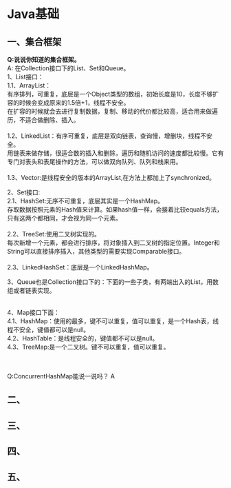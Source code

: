 # Java基础

## 一、集合框架

**Q:说说你知道的集合框架。**<br>
A: 在Collection接口下的List、Set和Queue。<br>
1、List接口：<br>
1.1、ArrayList：<br>
有序排列，可重复，底层是一个Object类型的数组，初始长度是10，长度不够扩容的时候会变成原来的1.5倍+1，线程不安全。<br>
在扩容的时候就会去进行复制数据，复制、移动的代价都比较高，适合用来做遍历，不适合做删除、插入。<br>
<br>
1.2、LinkedList：有序可重复，底层是双向链表，查询慢，增删块，线程不安全。<br>
用链表来做存储，很适合数的插入和删除，遍历和随机访问的速度都比较慢。它有专门对表头和表尾操作的方法，可以做双向队列、队列和栈来用。<br>
<br>
1.3、Vector:是线程安全的版本的ArrayList,在方法上都加上了synchronized。<br>

2、Set接口:<br>
2.1、HashSet:无序不可重复，底层其实是一个HashMap。<br>
存取数据按照元素的Hash值来计算。如果hash值一样，会接着比较equals方法，只有这两个都相同，才会视为同一个元素。<br>
<br>
2.2、TreeSet:使用二叉树实现的。<br>
每次新增一个元素，都会进行排序，将对象插入到二叉树的指定位置。Integer和String可以直接排序插入，其他类型的需要实现Comparable接口。<br>
<br>
2.3、LinkedHashSet：底层是一个LinkedHashMap。<br>

3、Queue也是Collection接口下的：下面的一些子类，有两端出入的List，用数组或者链表实现。<br>
<br>

4、Map接口下面：<br>
4.1、HashMap：使用的最多，键不可以重复，值可以重复，是一个Hash表，线程不安全，键值都可以是null。<br>
4.2、HashTable：是线程安全的，键值都不可以是null。<br>
4.3、TreeMap:是一个二叉树。键不可以重复，值可以重复。<br>
<br><br>




Q:ConcurrentHashMap能说一说吗？
A
   
   
   





  


## 二、

## 三、

## 四、

## 五、